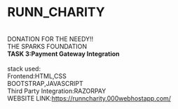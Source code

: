 # RUNN_CHARITY

<br>DONATION FOR THE NEEDY!!
<br>THE SPARKS FOUNDATION
<br><b>TASK 3:Payment Gateway Integration</b>
<br><br>
stack used:
<br>Frontend:HTML,CSS
<br>BOOTSTRAP,JAVASCRIPT
<br>Third Party Integration:RAZORPAY
<br>WEBSITE LINK:https://runncharity.000webhostapp.com/
